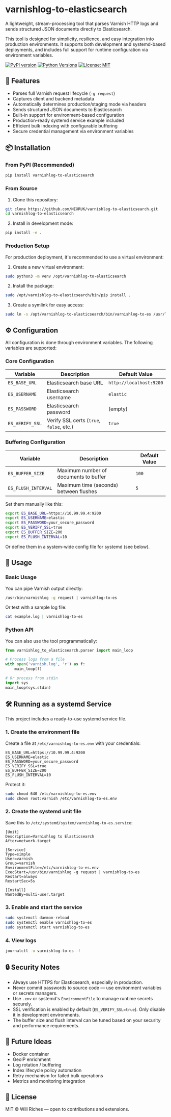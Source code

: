 # varnishlog-to-elasticsearch

A lightweight, stream-processing tool that parses Varnish HTTP logs and sends structured JSON documents directly to Elasticsearch.

This tool is designed for simplicity, resilience, and easy integration into production environments. It supports both development and systemd-based deployments, and includes full support for runtime configuration via environment variables.

[![PyPI version](https://badge.fury.io/py/varnishlog-to-elasticsearch.svg)](https://badge.fury.io/py/varnishlog-to-elasticsearch)
[![Python Versions](https://img.shields.io/pypi/pyversions/varnishlog-to-elasticsearch)](https://pypi.org/project/varnishlog-to-elasticsearch/)
[![License: MIT](https://img.shields.io/badge/License-MIT-yellow.svg)](https://opensource.org/licenses/MIT)

## 🚀 Features

- Parses full Varnish request lifecycle (`-g request`)
- Captures client and backend metadata
- Automatically determines production/staging mode via headers
- Sends structured JSON documents to Elasticsearch
- Built-in support for environment-based configuration
- Production-ready systemd service example included
- Efficient bulk indexing with configurable buffering
- Secure credential management via environment variables

## 📦 Installation

### From PyPI (Recommended)

```bash
pip install varnishlog-to-elasticsearch
```

### From Source

1. Clone this repository:

```bash
git clone https://github.com/NIXRUK/varnishlog-to-elasticsearch.git
cd varnishlog-to-elasticsearch
```

2. Install in development mode:

```bash
pip install -e .
```

### Production Setup

For production deployment, it's recommended to use a virtual environment:

1. Create a new virtual environment:

```bash
sudo python3 -m venv /opt/varnishlog-to-elasticsearch
```

2. Install the package:

```bash
sudo /opt/varnishlog-to-elasticsearch/bin/pip install .
```

3. Create a symlink for easy access:

```bash
sudo ln -s /opt/varnishlog-to-elasticsearch/bin/varnishlog-to-es /usr/local/bin/varnishlog-to-es
```

## ⚙️ Configuration

All configuration is done through environment variables. The following variables are supported:

### Core Configuration

| Variable          | Description                                 | Default Value      |
|-------------------|---------------------------------------------|-------------------|
| `ES_BASE_URL`     | Elasticsearch base URL                      | `http://localhost:9200` |
| `ES_USERNAME`     | Elasticsearch username                      | `elastic`         |
| `ES_PASSWORD`     | Elasticsearch password                      | (empty)           |
| `ES_VERIFY_SSL`   | Verify SSL certs (`true`, `false`, etc.)    | `true`            |

### Buffering Configuration

| Variable              | Description                                 | Default Value |
|-----------------------|---------------------------------------------|---------------|
| `ES_BUFFER_SIZE`      | Maximum number of documents to buffer       | `100`         |
| `ES_FLUSH_INTERVAL`   | Maximum time (seconds) between flushes      | `5`           |

Set them manually like this:

```bash
export ES_BASE_URL=https://10.99.99.4:9200
export ES_USERNAME=elastic
export ES_PASSWORD=your_secure_password
export ES_VERIFY_SSL=true
export ES_BUFFER_SIZE=200
export ES_FLUSH_INTERVAL=10
```

Or define them in a system-wide config file for systemd (see below).

## 🧪 Usage

### Basic Usage

You can pipe Varnish output directly:

```bash
/usr/bin/varnishlog -g request | varnishlog-to-es
```

Or test with a sample log file:

```bash
cat example.log | varnishlog-to-es
```

### Python API

You can also use the tool programmatically:

```python
from varnishlog_to_elasticsearch.parser import main_loop

# Process logs from a file
with open('varnish.log', 'r') as f:
    main_loop(f)

# Or process from stdin
import sys
main_loop(sys.stdin)
```

## 🛠️ Running as a systemd Service

This project includes a ready-to-use systemd service file.

### 1. Create the environment file

Create a file at `/etc/varnishlog-to-es.env` with your credentials:

```
ES_BASE_URL=https://10.99.99.4:9200
ES_USERNAME=elastic
ES_PASSWORD=your_secure_password
ES_VERIFY_SSL=true
ES_BUFFER_SIZE=200
ES_FLUSH_INTERVAL=10
```

Protect it:

```bash
sudo chmod 640 /etc/varnishlog-to-es.env
sudo chown root:varnish /etc/varnishlog-to-es.env
```

### 2. Create the systemd unit file

Save this to `/etc/systemd/system/varnishlog-to-es.service`:

```
[Unit]
Description=Varnishlog to Elasticsearch
After=network.target

[Service]
Type=simple
User=varnish
Group=varnish
EnvironmentFile=/etc/varnishlog-to-es.env
ExecStart=/usr/bin/varnishlog -g request | varnishlog-to-es
Restart=always
RestartSec=5s

[Install]
WantedBy=multi-user.target
```

### 3. Enable and start the service

```bash
sudo systemctl daemon-reload
sudo systemctl enable varnishlog-to-es
sudo systemctl start varnishlog-to-es
```

### 4. View logs

```bash
journalctl -u varnishlog-to-es -f
```

## 🔒 Security Notes

- Always use HTTPS for Elasticsearch, especially in production.
- Never commit passwords to source code — use environment variables or secrets managers.
- Use `.env` or systemd's `EnvironmentFile` to manage runtime secrets securely.
- SSL verification is enabled by default (`ES_VERIFY_SSL=true`). Only disable it in development environments.
- The buffer size and flush interval can be tuned based on your security and performance requirements.

## 🧹 Future Ideas

- Docker container
- GeoIP enrichment
- Log rotation / buffering
- Index lifecycle policy automation
- Retry mechanism for failed bulk operations
- Metrics and monitoring integration

## 📜 License

MIT © Will Riches — open to contributions and extensions.
